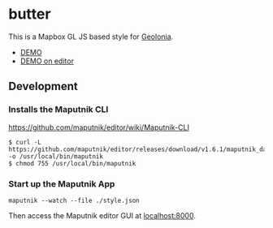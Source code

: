 # butter

This is a Mapbox GL JS based style for [Geolonia](https://geolonia.com/).

- [DEMO](https://geolonia.github.io/preview/#geolonia/butter)
- [DEMO on editor](https://editor.geolonia.com/?style=https://raw.githubusercontent.com/geolonia/butter/master/style.json)

## Development

### Installs the Maputnik CLI

https://github.com/maputnik/editor/wiki/Maputnik-CLI

```
$ curl -L https://github.com/maputnik/editor/releases/download/v1.6.1/maputnik_darwin -o /usr/local/bin/maputnik
$ chmod 755 /usr/local/bin/maputnik
```

### Start up the Maputnik App

```
maputnik --watch --file ./style.json
```

Then access the Maputnik editor GUI at [localhost:8000](https://localhost:8000/).
